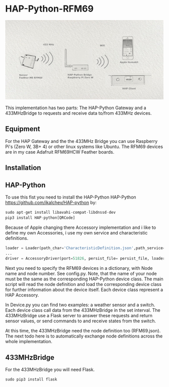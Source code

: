 
# HAP-Python-RFM69

![Title](Image1.png "Title")

This implementation has two parts: The HAP-Python Gateway and a 433MHzBridge to requests and receive data to/from 433MHz devices.

## Equipment

For the HAP Gateway and the the 433MHz Bridge you can use Raspberry Pi's (Zero W, 3B+ 4) or other linux systems like Ubuntu.
The RFM69 devices are in my case Adafruit RFM69HCW Feather boards.

## Installation

## HAP-Python

To use this fist you need to install the HAP-Python HAP-Python <https://github.com/ikalchev/HAP-python> by:

```python
sudo apt-get install libavahi-compat-libdnssd-dev
pip3 install HAP-python[QRCode]
```

Because of Apple changing there Accessory implementation and i like to define my own Accessories, i use my own service and characteristic definitions.

```python
loader = Loader(path_char='CharacteristicDefinition.json',path_service='ServiceDefinition.json')
...
driver = AccessoryDriver(port=51826, persist_file= persist_file, loader=loader)
```

Next you need to specify the RFM69 devices in a dictionary, with Node name and node number. See config.py. Note, that the name of your node must be the same as the corresponding HAP-Python device class.
The main script will read the node definition and load the corresponding device class for further information about the device itself. Each device class represent a HAP Accessory.

In Device.py you can find two examples: a weather sensor and a switch.
Each device class call data from the 433MHzBridge in the set interval. The 433MHzBridge use a Flask server to answer these requests and return sensor values, or send commands to and receive states from the switch.

At this time, the 433MHzBridge need the node definition too (RFM69.json). The next todo here is to automatically exchange node definitions across the whole implementation.

## 433MHzBridge

For the 433MHzBridge you will need Flask.

```python
sudo pip3 install flask

```